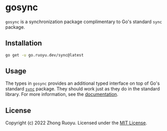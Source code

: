 # gosync

`gosync` is a synchronization package complimentary to Go's standard `sync`
package.

## Installation

```bash
go get -u go.ruoyu.dev/sync@latest
```

## Usage

The types in `gosync` provides an additional typed interface on top of Go's
standard [`sync`](https://pkg.go.dev/sync) package. They should work just as
they do in the standard library. For more information, see the
[documentation](https://pkg.go.dev/go.ruoyu.dev/sync).

## License

Copyright (c) 2022 Zhong Ruoyu. Licensed under the [MIT License](LICENSE).
